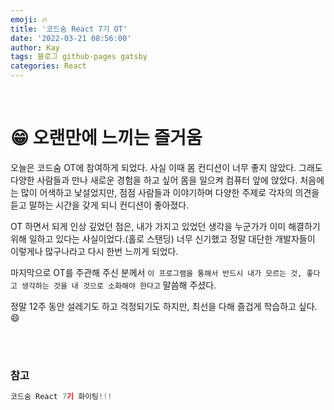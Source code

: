 ```yaml
---
emoji: 🔥
title: '코드숨 React 7기 OT'
date: '2022-03-21 08:56:00'
author: Kay
tags: 블로그 github-pages gatsby
categories: React
---
```


<br>

# 😁 오랜만에 느끼는 즐거움

오늘은 코드숨 OT에 참여하게 되었다. 사실 이때 몸 컨디션이 너무 좋지 않았다.
그래도 다양한 사람들과 만나 새로운 경험을 하고 싶어 몸을 일으켜 컴퓨터 앞에 앉았다.
처음에는 많이 어색하고 낯설었지만, 점점 사람들과 이야기하며 다양한 주제로 각자의 의견을 듣고 말하는 시간을 갖게 되니 컨디션이 좋아졌다.

OT 하면서 되게 인상 깊었던 점은,
내가 가지고 있었던 생각을 누군가가 이미 해결하기 위해 일하고 있다는 사실이었다.(홀로 스탠딩)
너무 신기했고 정말 대단한 개발자들이 이렇게나 많구나라고 다시 한번 느끼게 되었다.

마지막으로 OT를 주관해 주신 분께서 `이 프로그램을 통해서 반드시 내가 모르는 것, 좋다고 생각하는 것을 내 것으로 소화해야 한다고` 말씀해 주셨다.

정말 12주 동안 설레기도 하고 걱정되기도 하지만, 최선을 다해 즐겁게 학습하고 싶다. 😄

<br>
<br>

### 참고

```js
코드숨 React 7기 화이팅!!!
```

```toc

```
